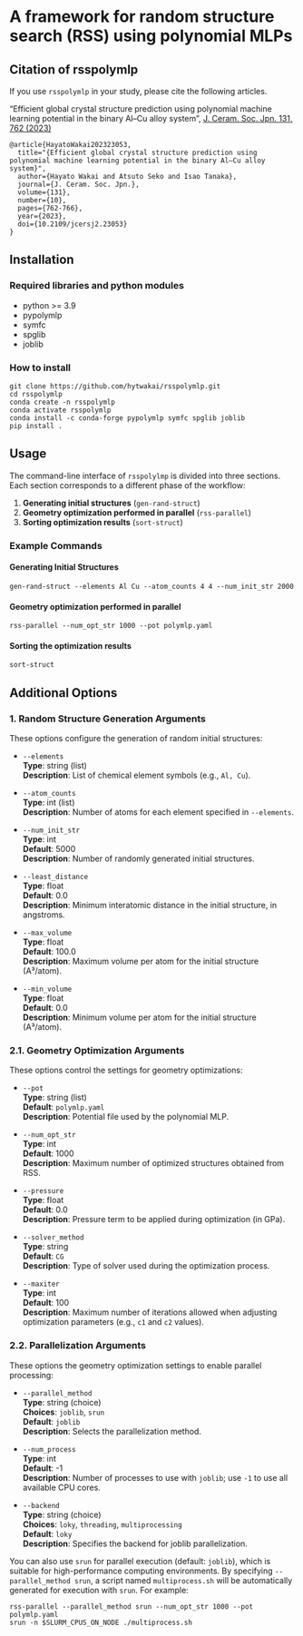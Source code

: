 # A framework for random structure search (RSS) using polynomial MLPs

## Citation of rsspolymlp

If you use `rsspolymlp` in your study, please cite the following articles.

“Efficient global crystal structure prediction using polynomial machine learning potential in the binary Al–Cu alloy system”, [J. Ceram. Soc. Jpn. 131, 762 (2023)](https://www.jstage.jst.go.jp/article/jcersj2/131/10/131_23053/_article/-char/ja/)
```
@article{HayatoWakai202323053,
  title="{Efficient global crystal structure prediction using polynomial machine learning potential in the binary Al–Cu alloy system}",
  author={Hayato Wakai and Atsuto Seko and Isao Tanaka},
  journal={J. Ceram. Soc. Jpn.},
  volume={131},
  number={10},
  pages={762-766},
  year={2023},
  doi={10.2109/jcersj2.23053}
}
```

## Installation

### Required libraries and python modules

- python >= 3.9
- pypolymlp
- symfc
- spglib
- joblib

### How to install

```shell
git clone https://github.com/hytwakai/rsspolymlp.git
cd rsspolymlp
conda create -n rsspolymlp
conda activate rsspolymlp
conda install -c conda-forge pypolymlp symfc spglib joblib
pip install .
```

## Usage

The command-line interface of `rsspolylmp` is divided into three sections.
Each section corresponds to a different phase of the workflow:
1. **Generating initial structures** (`gen-rand-struct`)
2. **Geometry optimization performed in parallel** (`rss-parallel`)
3. **Sorting optimization results** (`sort-struct`)

### Example Commands

#### Generating Initial Structures
```shell
gen-rand-struct --elements Al Cu --atom_counts 4 4 --num_init_str 2000
```
#### Geometry optimization performed in parallel
```shell
rss-parallel --num_opt_str 1000 --pot polymlp.yaml
```
#### Sorting the optimization results
```shell
sort-struct
```

## Additional Options

### 1. Random Structure Generation Arguments

These options configure the generation of random initial structures:

- `--elements`  
  **Type**: string (list)  
  **Description**: List of chemical element symbols (e.g., `Al, Cu`).

- `--atom_counts`  
  **Type**: int (list)  
  **Description**: Number of atoms for each element specified in `--elements`.

- `--num_init_str`  
  **Type**: int  
  **Default**: 5000  
  **Description**: Number of randomly generated initial structures.

- `--least_distance`  
  **Type**: float  
  **Default**: 0.0  
  **Description**: Minimum interatomic distance in the initial structure, in angstroms.

- `--max_volume`  
  **Type**: float  
  **Default**: 100.0  
  **Description**: Maximum volume per atom for the initial structure (A³/atom).

- `--min_volume`  
  **Type**: float  
  **Default**: 0.0  
  **Description**: Minimum volume per atom for the initial structure (A³/atom).

### 2.1. Geometry Optimization Arguments
These options control the settings for geometry optimizations:

- `--pot`  
  **Type**: string (list)  
  **Default**: `polymlp.yaml`  
  **Description**: Potential file used by the polynomial MLP.

- `--num_opt_str`  
  **Type**: int  
  **Default**: 1000  
  **Description**: Maximum number of optimized structures obtained from RSS.

- `--pressure`  
  **Type**: float  
  **Default**: 0.0  
  **Description**: Pressure term to be applied during optimization (in GPa).

- `--solver_method`  
  **Type**: string  
  **Default**: `CG`  
  **Description**: Type of solver used during the optimization process.

- `--maxiter`  
  **Type**: int  
  **Default**: 100  
  **Description**: Maximum number of iterations allowed when adjusting optimization parameters (e.g., `c1` and `c2` values).

### 2.2. Parallelization Arguments
These options the geometry optimization settings to enable parallel processing:

- `--parallel_method`  
  **Type**: string (choice)  
  **Choices**: `joblib`, `srun`  
  **Default**: `joblib`  
  **Description**: Selects the parallelization method.

- `--num_process`  
  **Type**: int  
  **Default**: -1  
  **Description**: Number of processes to use with `joblib`; use `-1` to use all available CPU cores.

- `--backend`  
  **Type**: string (choice)  
  **Choices**: `loky`, `threading`, `multiprocessing`  
  **Default**: `loky`  
  **Description**: Specifies the backend for joblib parallelization.

You can also use `srun` for parallel execution (default: `joblib`), which is suitable for high-performance computing environments. By specifying `--parallel_method srun`, a script named `multiprocess.sh` will be automatically generated for execution with `srun`. For example:

```shell
rss-parallel --parallel_method srun --num_opt_str 1000 --pot polymlp.yaml
srun -n $SLURM_CPUS_ON_NODE ./multiprocess.sh
```
